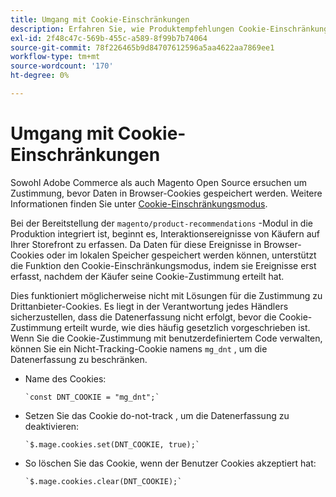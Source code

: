 ```yaml
---
title: Umgang mit Cookie-Einschränkungen
description: Erfahren Sie, wie Produktempfehlungen Cookie-Einschränkungen verarbeiten.
exl-id: 2f48c47c-569b-455c-a589-8f99b7b74064
source-git-commit: 78f226465b9d84707612596a5aa4622aa7869ee1
workflow-type: tm+mt
source-wordcount: '170'
ht-degree: 0%

---
```


# Umgang mit Cookie-Einschränkungen

Sowohl Adobe Commerce als auch Magento Open Source ersuchen um Zustimmung, bevor Daten in Browser-Cookies gespeichert werden. Weitere Informationen finden Sie unter [Cookie-Einschränkungsmodus](https://experienceleague.adobe.com/docs/commerce-admin/start/compliance/privacy/compliance-cookie-law.html).

Bei der Bereitstellung der `magento/product-recommendations` -Modul in die Produktion integriert ist, beginnt es, Interaktionsereignisse von Käufern auf Ihrer Storefront zu erfassen. Da Daten für diese Ereignisse in Browser-Cookies oder im lokalen Speicher gespeichert werden können, unterstützt die Funktion den Cookie-Einschränkungsmodus, indem sie Ereignisse erst erfasst, nachdem der Käufer seine Cookie-Zustimmung erteilt hat.

Dies funktioniert möglicherweise nicht mit Lösungen für die Zustimmung zu Drittanbieter-Cookies. Es liegt in der Verantwortung jedes Händlers sicherzustellen, dass die Datenerfassung nicht erfolgt, bevor die Cookie-Zustimmung erteilt wurde, wie dies häufig gesetzlich vorgeschrieben ist. Wenn Sie die Cookie-Zustimmung mit benutzerdefiniertem Code verwalten, können Sie ein Nicht-Tracking-Cookie namens `mg_dnt` , um die Datenerfassung zu beschränken.

- Name des Cookies:

  ```text
  `const DNT_COOKIE = "mg_dnt";`
  ```

- Setzen Sie das Cookie do-not-track , um die Datenerfassung zu deaktivieren:

  ```text
  `$.mage.cookies.set(DNT_COOKIE, true);`
  ```

- So löschen Sie das Cookie, wenn der Benutzer Cookies akzeptiert hat:

  ```text
  `$.mage.cookies.clear(DNT_COOKIE);`
  ```
